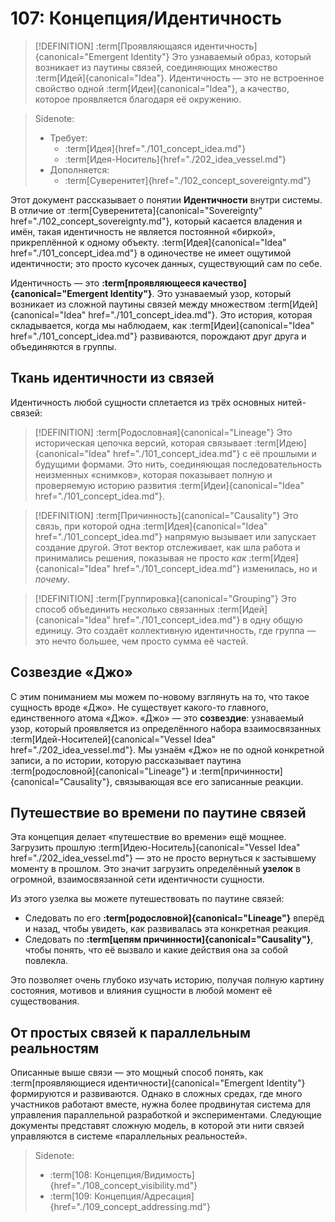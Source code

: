 # 107: Концепция/Идентичность

> [!DEFINITION] :term[Проявляющаяся идентичность]{canonical="Emergent Identity"}
> Это узнаваемый образ, который возникает из паутины связей, соединяющих множество :term[Идей]{canonical="Idea"}. Идентичность — это не встроенное свойство одной :term[Идеи]{canonical="Idea"}, а качество, которое проявляется благодаря её окружению.

> Sidenote:
> - Требует:
>   - :term[Идея]{href="./101_concept_idea.md"}
>   - :term[Идея-Носитель]{href="./202_idea_vessel.md"}
> - Дополняется:
>   - :term[Суверенитет]{href="./102_concept_sovereignty.md"}

Этот документ рассказывает о понятии **Идентичности** внутри системы. В отличие от :term[Суверенитета]{canonical="Sovereignty" href="./102_concept_sovereignty.md"}, который касается владения и имён, такая идентичность не является постоянной «биркой», прикреплённой к одному объекту. :term[Идея]{canonical="Idea" href="./101_concept_idea.md"} в одиночестве не имеет ощутимой идентичности; это просто кусочек данных, существующий сам по себе.

Идентичность — это **:term[проявляющееся качество]{canonical="Emergent Identity"}**. Это узнаваемый узор, который возникает из сложной паутины связей между множеством :term[Идей]{canonical="Idea" href="./101_concept_idea.md"}. Это история, которая складывается, когда мы наблюдаем, как :term[Идеи]{canonical="Idea" href="./101_concept_idea.md"} развиваются, порождают друг друга и объединяются в группы.

## Ткань идентичности из связей

Идентичность любой сущности сплетается из трёх основных нитей-связей:

> [!DEFINITION] :term[Родословная]{canonical="Lineage"}
> Это историческая цепочка версий, которая связывает :term[Идею]{canonical="Idea" href="./101_concept_idea.md"} с её прошлыми и будущими формами. Это нить, соединяющая последовательность неизменных «снимков», которая показывает полную и проверяемую историю развития :term[Идеи]{canonical="Idea" href="./101_concept_idea.md"}.

> [!DEFINITION] :term[Причинность]{canonical="Causality"}
> Это связь, при которой одна :term[Идея]{canonical="Idea" href="./101_concept_idea.md"} напрямую вызывает или запускает создание другой. Этот вектор отслеживает, как шла работа и принимались решения, показывая не просто *как* :term[Идея]{canonical="Idea" href="./101_concept_idea.md"} изменилась, но и *почему*.

> [!DEFINITION] :term[Группировка]{canonical="Grouping"}
> Это способ объединить несколько связанных :term[Идей]{canonical="Idea" href="./101_concept_idea.md"} в одну общую единицу. Это создаёт коллективную идентичность, где группа — это нечто большее, чем просто сумма её частей.

## Созвездие «Джо»

С этим пониманием мы можем по-новому взглянуть на то, что такое сущность вроде «Джо». Не существует какого-то главного, единственного атома «Джо». «Джо» — это **созвездие**: узнаваемый узор, который проявляется из определённого набора взаимосвязанных :term[Идей-Носителей]{canonical="Vessel Idea" href="./202_idea_vessel.md"}. Мы узнаём «Джо» не по одной конкретной записи, а по истории, которую рассказывает паутина :term[родословной]{canonical="Lineage"} и :term[причинности]{canonical="Causality"}, связывающая все его записанные реакции.

## Путешествие во времени по паутине связей

Эта концепция делает «путешествие во времени» ещё мощнее. Загрузить прошлую :term[Идею-Носитель]{canonical="Vessel Idea" href="./202_idea_vessel.md"} — это не просто вернуться к застывшему моменту в прошлом. Это значит загрузить определённый **узелок** в огромной, взаимосвязанной сети идентичности сущности.

Из этого узелка вы можете путешествовать по паутине связей:

- Следовать по его **:term[родословной]{canonical="Lineage"}** вперёд и назад, чтобы увидеть, как развивалась эта конкретная реакция.
- Следовать по **:term[цепям причинности]{canonical="Causality"}**, чтобы понять, что её вызвало и какие действия она за собой повлекла.

Это позволяет очень глубоко изучать историю, получая полную картину состояния, мотивов и влияния сущности в любой момент её существования.

## От простых связей к параллельным реальностям

Описанные выше связи — это мощный способ понять, как :term[проявляющиеся идентичности]{canonical="Emergent Identity"} формируются и развиваются. Однако в сложных средах, где много участников работают вместе, нужна более продвинутая система для управления параллельной разработкой и экспериментами. Следующие документы представят сложную модель, в которой эти нити связей управляются в системе «параллельных реальностей».

> Sidenote:
> - :term[108: Концепция/Видимость]{href="./108_concept_visibility.md"}
> - :term[109: Концепция/Адресация]{href="./109_concept_addressing.md"}
